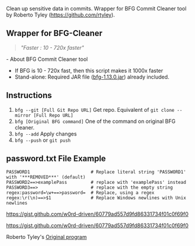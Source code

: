Clean up sensitive data in commits.  Wrapper for BFG Commit Cleaner tool by Roberto Tyley (https://github.com/rtyley).  

## Wrapper for BFG-Cleaner
>
> _"Faster : 10 - 720x faster"_
>
\- About BFG Commit Cleaner tool
- If BFG is 10 - 720x fast, then this script makes it 1000x faster <br>
- Stand-alone: Required JAR file ([bfg-1.13.0.jar](site)) already included.  

## Instructions
1. `bfg --git [Full Git Repo URL]` Get repo.  Equivalent of `git clone --mirror [Full Repo URL]`
2. `bfg [Original BFG command]` One of the command on original BFG cleaner.  
3. `bfg --add` Apply changes
4. `bfg --push` or `git push`

## password.txt File Example
```
PASSWORD1                       # Replace literal string 'PASSWORD1' with '***REMOVED***' (default)
PASSWORD2==>examplePass         # replace with 'examplePass' instead
PASSWORD3==>                    # replace with the empty string
regex:password=\w+==>password=  # Replace, using a regex
regex:\r(\n)==>$1               # Replace Windows newlines with Unix newlines
```
https://gist.github.com/w0rd-driven/60779ad557d9fd86331734f01c0f69f0

https://gist.github.com/w0rd-driven/60779ad557d9fd86331734f01c0f69f0



Roberto Tyley's [Original program](bfg-site)

[site]: https://rtyley.github.io/bfg-repo-cleaner
